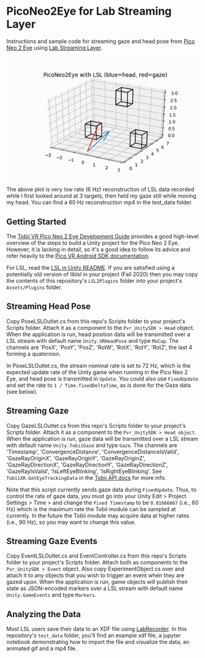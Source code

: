 # PicoNeo2Eye for Lab Streaming Layer

Instructions and sample code for streaming gaze and head pose from [Pico Neo 2 Eye](https://www.pico-interactive.com/us/neo2.html) using [Lab Streaming Layer](github.com/sccn/labstreaminglayer).

![PicoNeo2Eye LSL](test_data/piconeo2eye_lsl.gif)
The above plot is very low rate (6 Hz) reconstruction of LSL data recorded while I first looked around at 3 targets, then held my gaze still while moving my head. You can find a 60 Hz reconstruction mp4 in the test_data folder.

## Getting Started

The [Tobii VR Pico Neo 2 Eye Development Guide](https://vr.tobii.com/sdk/develop/unity/getting-started/pico-neo-2-eye/) provides a good high-level overview of the steps to build a Unity project for the Pico Neo 2 Eye. However, it is lacking in detail, so it's a good idea to follow its advice and refer heavily to the [Pico VR Android SDK documentation](http://static.appstore.picovr.com/docs/sdk/en/index.html).

For LSL, read the [LSL in Unity README](https://github.com/labstreaminglayer/liblsl-Csharp/blob/master/README-Unity.md). If you are satisfied using a potentially old version of liblsl in your project (Fall 2020) then you may copy the contents of this repository's `LSL2Plugins` folder into your project's `Assets/Plugins` folder.

## Streaming Head Pose

Copy PoseLSLOutlet.cs from this repo's Scripts folder to your project's Scripts folder. Attach it as a component to the `Pvr_UnitySDK > Head` object. When the application is run, head position data will be transmitted over a LSL stream with default name `Unity.VRHeadPose` and type `MoCap`. The channels are 'PosX', 'PosY', 'PosZ', 'RotW', 'RotX', 'RotY', 'RotZ', the last 4 forming a quaternion.

In PoseLSLOutlet.cs, the stream nominal rate is set to 72 Hz, which is the expected update rate of the Unity game when running in the Pico Neo 2 Eye, and head pose is transmitted in `Update`. You could also use `FixedUpdate` and set the rate to `1 / Time.fixedDeltaTime`, as is done for the Gaze data (see below).

## Streaming Gaze

Copy GazeLSLOutlet.cs from this repo's Scripts folder to your project's Scripts folder. Attach it as a component to the `Pvr_UnitySDK > Head object`. When the application is run, gaze data will be transmitted over a LSL stream with default name `Unity.TobiiGaze` and type `Gaze`. The channels are 'Timestamp', 'ConvergenceDistance', 'ConvergenceDistanceIsValid', 'GazeRayOriginX', 'GazeRayOriginY', 'GazeRayOriginZ', 'GazeRayDirectionX', 'GazeRayDirectionY', 'GazeRayDirectionZ', 'GazeRayIsValid', 'IsLeftEyeBlinking', 'IsRightEyeBlinking'. See `TobiiXR.GetEyeTrackingData` in the [Tobii API docs](https://vr.tobii.com/sdk/develop/unity/documentation/api-reference/) for more info.

Note that this script currently sends gaze data during `FixedUpdate`. Thus, to control the rate of gaze data, you must go into your Unity Edit > Project Settings > Time > and change the `Fixed Timestamp` to be `0.01666667` (i.e., 60 Hz) which is the maximum rate the Tobii module can be sampled at currently. In the future the Tobii module may acquire data at higher rates (i.e., 90 Hz), so you may want to change this value.

## Streaming Gaze Events

Copy EventLSLOutlet.cs and EventController.cs from this repo's Scripts folder to your project's Scripts folder. Attach both as components to the `Pvr_UnitySDK > Event` object. Also copy ExperimentObject.cs over and attach it to any objects that you wish to trigger an event when they are gazed upon. When the application is run, game objects will publish their state as JSON-encoded markers over a LSL stream with default name `Unity.GameEvents` and type `Markers`.

## Analyzing the Data

Most LSL users save their data to an XDF file using [LabRecorder](github.com/labstreaminglayer/App-LabRecorder). In this repository's `test_data` folder, you'll find an example xdf file, a jupyter notebook demonstrating how to import the file and visualize the data, an animated gif and a mp4 file.
